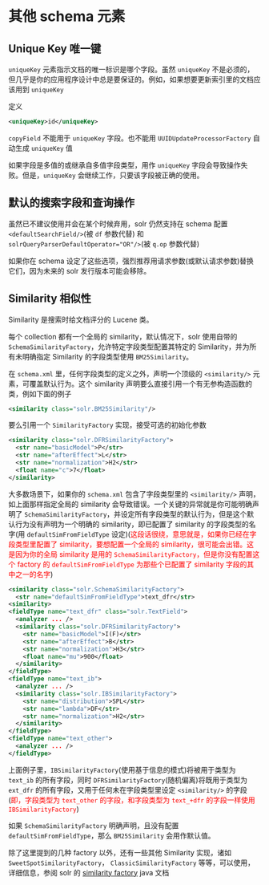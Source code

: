 # 其他 schema 元素

## Unique Key 唯一键

`uniqueKey` 元素指示文档的唯一标识是哪个字段。虽然 `uniqueKey` 不是必须的，但几乎是你的应用程序设计中总是要保证的。例如，如果想要更新索引里的文档应该用到 `uniqueKey` 

定义

```xml
<uniqueKey>id</uniqueKey>
```

`copyField` 不能用于 `uniqueKey` 字段。也不能用 `UUIDUpdateProcessorFactory` 自动生成 `uniqueKey` 值

如果字段是多值的或继承自多值字段类型，用作 `uniqueKey` 字段会导致操作失败。但是，`uniqueKey` 会继续工作，只要该字段被正确的使用。

## 默认的搜索字段和查询操作

虽然已不建议使用并会在某个时候弃用，solr 仍然支持在 schema 配置 `<defaultSearchField/>`(被 `df` 参数代替) 和 `solrQueryParserDefaultOperator="OR"/>`(被  `q.op` 参数代替)

如果你在 schema 设定了这些选项，强烈推荐用请求参数(或默认请求参数)替换它们，因为未来的 solr 发行版本可能会移除。

## Similarity 相似性

Similarity 是搜索时给文档评分的 Lucene 类。

每个 collection 都有一个全局的 similarity，默认情况下，solr 使用自带的 `SchemaSimilarityFactory`，允许特定字段类型配置其特定的 Similarity，并为所有未明确指定 Similarity 的字段类型使用 `BM25Similarity`。

在 `schema.xml` 里，任何字段类型的定义之外，声明一个顶级的 `<similarity/>` 元素，可覆盖默认行为。这个 similarity 声明要么直接引用一个有无参构造函数的类，例如下面的例子

```xml
<similarity class="solr.BM25Similarity"/>
```

要么引用一个 `SimilarityFactory` 实现，接受可选的初始化参数

```xml
<similarity class="solr.DFRSimilarityFactory">
  <str name="basicModel">P</str>
  <str name="afterEffect">L</str>
  <str name="normalization">H2</str>
  <float name="c">7</float>
</similarity>
```

大多数场景下，如果你的 `schema.xml` 包含了字段类型里的 `<similarity/>` 声明，如上面那样指定全局的 similarity 会导致错误。一个关键的异常就是你可能明确声明了 `SchemaSimilarityFactory`，并设定所有字段类型的默认行为，但是这个默认行为没有声明为一个明确的 similarity，即已配置了 similarity 的字段类型的名字(用 `defaultSimFromFieldType` 设定)(<font color='red'>这段话很绕，意思就是，如果你已经在字段类型里配置了 similarity，要想配置一个全局的 similarity，很可能会出错。这是因为你的全局 similarity 是用的 `SchemaSimilarityFactory`，但是你没有配置这个 factory 的 `defaultSimFromFieldType` 为那些个已配置了 similarity 字段的其中之一的名字</font>)

```xml
<similarity class="solr.SchemaSimilarityFactory">
  <str name="defaultSimFromFieldType">text_dfr</str>
<similarity>
<fieldType name="text_dfr" class="solr.TextField">
  <analyzer ... />
  <similarity class="solr.DFRSimilarityFactory">
    <str name="basicModel">I(F)</str>
    <str name="afterEffect">B</str>
    <str name="normalization">H3</str>
    <float name="mu">900</float>
  </similarity>
</fieldType>
<fieldType name="text_ib">
  <analyzer ... />
  <similarity class="solr.IBSimilarityFactory">
    <str name="distribution">SPL</str>
    <str name="lambda">DF</str>
    <str name="normalization">H2</str>
  </similarity>
</fieldType>
<fieldType name="text_other">
  <analyzer ... />
</fieldType>
```

上面例子里，`IBSimilarityFactory`(使用基于信息的模式)将被用于类型为 `text_ib` 的所有字段，同时 `DFRSimilarityFactory`(随机偏离)将既用于类型为 `ext_dfr` 的所有字段，又用于任何未在字段类型里设定 `<similarity/>` 的字段(<font color='red'>即，字段类型为 `text_other` 的字段，和字段类型为 `text_+dfr` 的字段一样使用 `IBSimilarityFactory`</font>)

如果 `SchemaSimilarityFactory` 明确声明，且没有配置 `defaultSimFromFieldType`，那么 `BM25Similarity` 会用作默认值。

除了这里提到的几种 factory 以外，还有一些其他 Similarity 实现，诸如 `SweetSpotSimilarityFactory`， `ClassicSimilarityFactory` 等等，可以使用，详细信息，参阅 solr 的 [similarity factory](lucene.apache.org/solr/6_0_0/solr-core/org/apache/solr/schema/SimilarityFactory.html) java 文档 